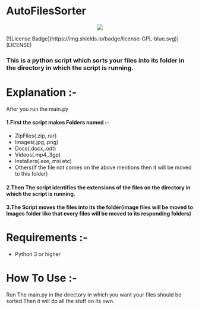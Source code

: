 #                      AutoFilesSorter

<p align="center"><img src="https://i.imgur.com/eizY6Fi.png"/></p>
[![License Badge](https://img.shields.io/badge/license-GPL-blue.svg)](LICENSE)
<h3>This is a python script which sorts your files into its folder in the directory in which the script is running.</h3>

# Explanation :-
After you run the main.py
<h4>1.First the script makes Folders named :-</h4>

- ZipFiles(.zip,.rar)
- Images(.jpg,.png)
- Docs(.docx,.odt)
- Videos(.mp4,.3gp)
- Installers(.exe,.msi etc) 
- Others(If the file not comes on the above mentions then it will be moved to this folder)

<h4>2.Then The script identifies the extensions of the files on the directory in which the script is running.</h4>
<h4>3.The Script moves the files into its the folder(image files will be moved to Images folder like that every files will be moved to its responding folders)

# Requirements :-
- Python 3 or higher 

# How To Use :-

Run The main.py in the directory in which you want your files should be sorted.Then it will do all the stuff on its own.

